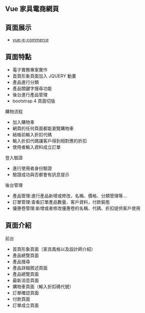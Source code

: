 ## Vue 家具電商網頁
## 頁面展示
* [vue-e-commerce](https://wantzuuuu.github.io/furnitureShopping/#/customer_website/index)
## 頁面特點
* 電子實務專案實作
* 首頁形象頁面加入 JQUERY 動畫
* 產品進行分類
* 產品關鍵字搜尋功能
* 後台進行產品管理
* bootstrap 4 頁面切版

購物流程
  * 加入購物車
  * 網頁的任何頁面都能瀏覽購物車
  * 結帳前輸入折扣代碼
  * 輸入折扣代碼讓客戶得到相對應的折扣
  * 使用者輸入資料成立訂單

登入驗證
  * 進行使用者身份驗證
  * 驗證成功與否都會有訊息提示

後台管理
 * 產品管理:進行產品新增或修改，名稱、價格、分類管理等...
 * 訂單管理:查看訂單產品數量、客戶資料，付款裝態
 * 優惠卷管理:新增或者修改優惠卷的名稱、代碼、折扣提供客戶使用

## 頁面介紹

前台

   * 首頁形象頁面（家具風格以及設計師介紹）
   * 產品總覽頁面
   * 產品搜尋
   * 產品詳細敘述頁面
   * 產品總覽頁面
   * 最新消息頁面
   * 購物車頁面（輸入折扣碼代號）
   * 訂單確認頁面
   * 付款頁面
   * 訂單成立頁面
